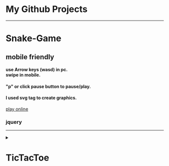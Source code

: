 <h1>My Github Projects</h1><hr>
<h1>Snake-Game</h1>
<h2>mobile friendly</h2>
<h4>use Arrow keys (wasd) in pc.<br>swipe in mobile.</h4>
<h4>"p" or click pause button to pause/play.</h4>
<h4>I used svg tag to create graphics.</h4>
<a href="https://shihadumar.github.io/snake">play online</a>
<h3>jquery</h3><hr>
<details><summary><h1>TicTacToe</h1></summary>
<h2>mobile friendly</h2>
<a href="https://shihadumar.github.io/tictactoe">play online</a>
<h3>jquery</h3><hr>
</details>
